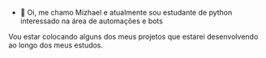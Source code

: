 - 🌱 Oi, me chamo Mizhael e atualmente sou estudante de python interessado na área de automações e bots

Vou estar colocando alguns dos meus projetos que estarei desenvolvendo ao longo dos meus estudos.
